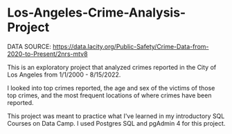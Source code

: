 # Los-Angeles-Crime-Analysis-Project

DATA SOURCE: https://data.lacity.org/Public-Safety/Crime-Data-from-2020-to-Present/2nrs-mtv8

This is an exploratory project that analyzed crimes reported in the City of Los Angeles from 1/1/2000 - 8/15/2022.  

I looked into top crimes reported, the age and sex of the victims of those top crimes, and the most frequent locations of where crimes have been reported.

This project was meant to practice what I've learned in my introductory SQL Courses on Data Camp. I used Postgres SQL and pgAdmin 4 for this project.
